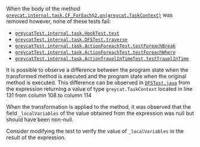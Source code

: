 When the body of the method [`greycat.internal.task.CF_ForEach$2.on(greycat.TaskContext)`](https://github.com/datathings/greycat/blob/5ced869407f7612517fc354b41516eb300d8a3f1/greycat/src/main/java/greycat/internal/task/CF_ForEach$2.java#L87) 
was  removed 
however,  none of these tests fail:

*  [`greycatTest.internal.task.HookTest.test`](https://github.com/datathings/greycat/blob/5ced869407f7612517fc354b41516eb300d8a3f1/greycat/src/test/java/greycatTest/internal/task/HookTest.java)
*  [`greycatTest.internal.task.DFSTest.traverse`](https://github.com/datathings/greycat/blob/5ced869407f7612517fc354b41516eb300d8a3f1/greycat/src/test/java/greycatTest/internal/task/DFSTest.java)
*  [`greycatTest.internal.task.ActionForeachTest.testForeachBreak`](https://github.com/datathings/greycat/blob/5ced869407f7612517fc354b41516eb300d8a3f1/greycat/src/test/java/greycatTest/internal/task/ActionForeachTest.java)
*  [`greycatTest.internal.task.ActionForeachTest.testForeachWhere`](https://github.com/datathings/greycat/blob/5ced869407f7612517fc354b41516eb300d8a3f1/greycat/src/test/java/greycatTest/internal/task/ActionForeachTest.java)
*  [`greycatTest.internal.task.ActionTravelInTimeTest.testTravelInTime`](https://github.com/datathings/greycat/blob/5ced869407f7612517fc354b41516eb300d8a3f1/greycat/src/test/java/greycatTest/internal/task/ActionTravelInTimeTest.java)



It is possible to observe a difference between the program state when the transformed method is executed and the program state when the original method is executed. 
This difference can be observed in [`DFSTest.java`](https://github.com/datathings/greycat/blob/5ced869407f7612517fc354b41516eb300d8a3f1/greycat/src/test/java/greycatTest/internal/task/DFSTest.java#L131) from the expression returning a value of type `greycat.TaskContext` located  in line 131 from column 108 to column 114 


When the transformation is applied to the method, it was observed that  the field `_localVariables` of the value obtained from the expression was null but should have been non-null.

Consider modifying the test to verify the value of `_localVariables` in the result of the expression.
